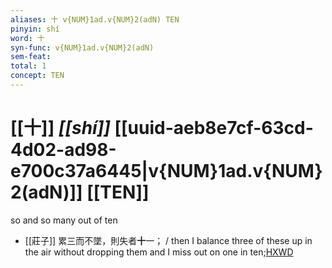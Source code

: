 ```yaml
---
aliases: 十 v{NUM}1ad.v{NUM}2(adN) TEN
pinyin: shí
word: 十
syn-func: v{NUM}1ad.v{NUM}2(adN)
sem-feat: 
total: 1
concept: TEN 
---
```

# [[十]] *[[shí]]*  [[uuid-aeb8e7cf-63cd-4d02-ad98-e700c37a6445|v{NUM}1ad.v{NUM}2(adN)]] [[TEN]]
so and so many out of ten
 - [[莊子]] 累三而不墜，則失者**十**一；
                     / then I balance three of these up in the air without dropping them and I miss out on one in ten;[HXWD](https://hxwd.org/textview.html?location=KR5c0126_tls_019-5a.12)